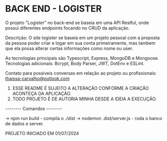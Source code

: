 # BACK END - LOGISTER

O projeto "Logister" no back-end se baseia em uma API Restful, onde possui diferentes endpoints focando no CRUD da aplicação.

Descrição: O site logister se baseia em um projeto pessoal com a proposta da pessoa poder criar e logar em sua conta primeiramente, mas tambem que ela possa alterar certas informações como nome ou user.

As tecnologias principais são Typescript, Express, MongoDB e Mongoose. 
Tecnologias adicionais: Bcrypt, Body Parser, JWT, DotEnv e ESLint.

Contato para possiveis conversas em relação ao projeto ou profissionais: thaissa-carvalho@outlook.com
 
1. ESSE README É SUJEITO A ALTERAÇÃO CONFORME A CRIAÇÃO ACONTEÇA DA APLICAÇÃO.
2. TODO PROJETO É DE AUTORIA MINHA DESDE A IDEIA A EXECUÇÃO.

-------- Comandos -------- 

-> npm run build - compila o ./dist 
-> nodemon .dist/server.js - roda o banco de dados e server.

PROJETO INICIADO EM 01/07/2024